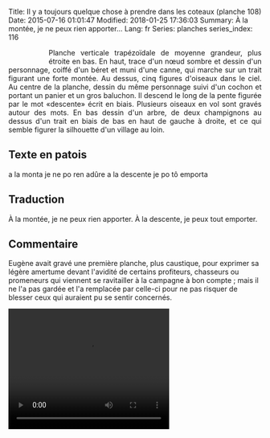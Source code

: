 Title: Il y a toujours quelque chose à prendre dans les coteaux (planche 108)
Date: 2015-07-16 01:01:47
Modified: 2018-01-25 17:36:03
Summary: À la montée,  je ne peux rien apporter...
Lang: fr
Series: planches
series_index: 116


<figure class="image-block" style="float: left;">
  <img alt="" src="{static}/images/planche_108.png">
  <figcaption style="max-width: 300px"></figcaption>
</figure>


<p style="text-align:justify;">Planche verticale trapézoïdale de moyenne grandeur, plus étroite en bas. En haut, trace d'un nœud sombre et dessin d'un personnage, coiffé d'un béret et muni d'une canne, qui marche sur un trait figurant une forte montée. Au dessus, cinq figures d'oiseaux dans le ciel. Au centre de la planche, dessin du même personnage suivi d'un cochon et portant un panier et un gros baluchon. Il descend le long de la pente figurée par le mot «descente» écrit en biais. Plusieurs oiseaux en vol sont gravés autour des mots. En bas dessin d'un arbre, de deux champignons au dessus d'un trait en biais de bas en haut de gauche à droite, et ce qui semble figurer la silhouette d'un village au loin.</p>

## Texte en patois
a la monta je ne po ren adûre a la descente je po tô emporta

## Traduction
À la montée,  je ne peux rien apporter. À la descente, je peux tout emporter.

## Commentaire
Eugène avait gravé une première planche, plus caustique, pour exprimer sa légère amertume devant l'avidité de certains profiteurs, chasseurs ou promeneurs qui viennent se ravitailler à la campagne à bon compte ; mais il ne l'a pas gardée et l'a remplacée par celle-ci pour ne pas risquer de blesser ceux qui auraient pu se sentir concernés.


<video width="320" height="240" controls>
  <source src="https://d1njpgd0ygatdn.cloudfront.net/video_108.mp4" type="video/mp4">
</video>
